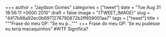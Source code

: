 
+++
author = "Jaydson Gomes"
categories = ["tweet"]
date = "Tue Aug 31 18:56:11 +0000 2010"
draft = false
image = "{TWEET_IMAGE}"
slug = "4417b98a92ec0b6971276790872b2ff859001aa7"
tags = ["tweet"]
title = """Frase do meu GP: "Se eu p..."""
+++
Frase do meu GP: 'Se eu pudesse eu teria macaquinhos"  #WTF Significa?
